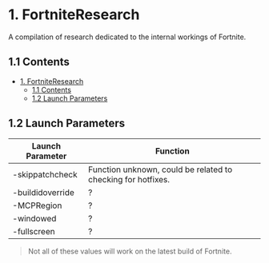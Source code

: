 # 1. FortniteResearch
A compilation of research dedicated to the internal workings of Fortnite.

## 1.1 Contents

- [1. FortniteResearch](#1-fortniteresearch)
  - [1.1 Contents](#11-contents)
  - [1.2 Launch Parameters](#12-launchparameters)

## 1.2 Launch Parameters
| Launch Parameter | Function |
| - | - |
| -skippatchcheck | Function unknown, could be related to checking for hotfixes. |
| -buildidoverride | ? |
| -MCPRegion | ? |
| -windowed | ? |
| -fullscreen | ? |

> Not all of these values will work on the latest build of Fortnite.

